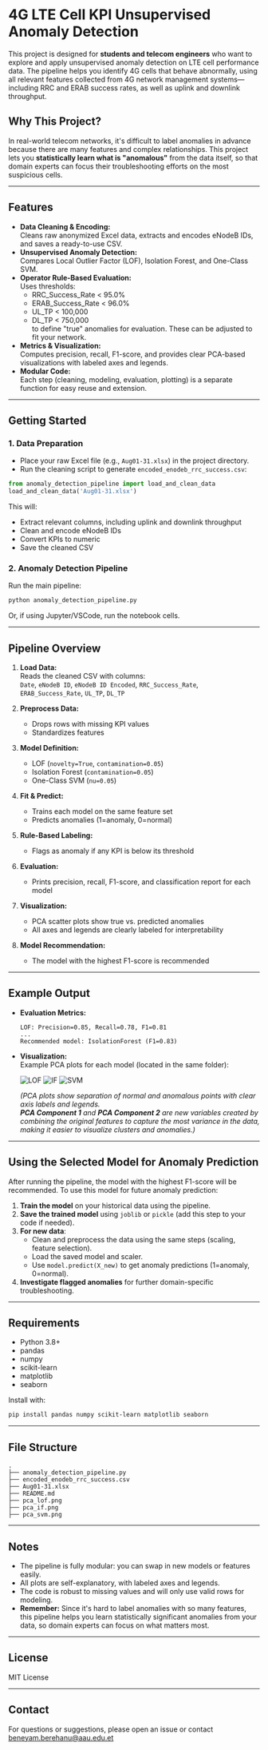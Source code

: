 # 4G LTE Cell KPI Unsupervised Anomaly Detection

This project is designed for **students and telecom engineers** who want to explore and apply unsupervised anomaly detection on LTE cell performance data. The pipeline helps you identify 4G cells that behave abnormally, using all relevant features collected from 4G network management systems—including RRC and ERAB success rates, as well as uplink and downlink throughput.

## Why This Project?

In real-world telecom networks, it's difficult to label anomalies in advance because there are many features and complex relationships. This project lets you **statistically learn what is "anomalous"** from the data itself, so that domain experts can focus their troubleshooting efforts on the most suspicious cells.

---

## Features

- **Data Cleaning & Encoding:**  
  Cleans raw anonymized Excel data, extracts and encodes eNodeB IDs, and saves a ready-to-use CSV.
- **Unsupervised Anomaly Detection:**  
  Compares Local Outlier Factor (LOF), Isolation Forest, and One-Class SVM.
- **Operator Rule-Based Evaluation:**  
  Uses thresholds:  
  - RRC_Success_Rate < 95.0%  
  - ERAB_Success_Rate < 96.0%  
  - UL_TP < 100,000  
  - DL_TP < 750,000  
  to define "true" anomalies for evaluation. These can be adjusted to fit your network.
- **Metrics & Visualization:**  
  Computes precision, recall, F1-score, and provides clear PCA-based visualizations with labeled axes and legends.
- **Modular Code:**  
  Each step (cleaning, modeling, evaluation, plotting) is a separate function for easy reuse and extension.

---

## Getting Started

### 1. Data Preparation

- Place your raw Excel file (e.g., `Aug01-31.xlsx`) in the project directory.
- Run the cleaning script to generate `encoded_enodeb_rrc_success.csv`:

```python
from anomaly_detection_pipeline import load_and_clean_data
load_and_clean_data('Aug01-31.xlsx')
```

This will:
- Extract relevant columns, including uplink and downlink throughput
- Clean and encode eNodeB IDs
- Convert KPIs to numeric
- Save the cleaned CSV

### 2. Anomaly Detection Pipeline

Run the main pipeline:

```bash
python anomaly_detection_pipeline.py
```

Or, if using Jupyter/VSCode, run the notebook cells.

---

## Pipeline Overview

1. **Load Data:**  
   Reads the cleaned CSV with columns:  
   `Date`, `eNodeB ID`, `eNodeB ID Encoded`, `RRC_Success_Rate`, `ERAB_Success_Rate`, `UL_TP`, `DL_TP`

2. **Preprocess Data:**  
   - Drops rows with missing KPI values
   - Standardizes features

3. **Model Definition:**  
   - LOF (`novelty=True`, `contamination=0.05`)
   - Isolation Forest (`contamination=0.05`)
   - One-Class SVM (`nu=0.05`)

4. **Fit & Predict:**  
   - Trains each model on the same feature set
   - Predicts anomalies (1=anomaly, 0=normal)

5. **Rule-Based Labeling:**  
   - Flags as anomaly if any KPI is below its threshold

6. **Evaluation:**  
   - Prints precision, recall, F1-score, and classification report for each model

7. **Visualization:**  
   - PCA scatter plots show true vs. predicted anomalies  
   - All axes and legends are clearly labeled for interpretability

8. **Model Recommendation:**  
   - The model with the highest F1-score is recommended

---

## Example Output

- **Evaluation Metrics:**  
  ```
  LOF: Precision=0.85, Recall=0.78, F1=0.81
  ...
  Recommended model: IsolationForest (F1=0.83)
  ```

- **Visualization:**  
  Example PCA plots for each model (located in the same folder):

  ![LOF](pca_LOF.png)
  ![IF](pca_IF.png)
  ![SVM](pca_SVM.png)

  *(PCA plots show separation of normal and anomalous points with clear axis labels and legends.  
  **PCA Component 1** and **PCA Component 2** are new variables created by combining the original features to capture the most variance in the data, making it easier to visualize clusters and anomalies.)*

---

## Using the Selected Model for Anomaly Prediction

After running the pipeline, the model with the highest F1-score will be recommended. To use this model for future anomaly prediction:

1. **Train the model** on your historical data using the pipeline.
2. **Save the trained model** using `joblib` or `pickle` (add this step to your code if needed).
3. **For new data**:
   - Clean and preprocess the data using the same steps (scaling, feature selection).
   - Load the saved model and scaler.
   - Use `model.predict(X_new)` to get anomaly predictions (1=anomaly, 0=normal).
4. **Investigate flagged anomalies** for further domain-specific troubleshooting.

---

## Requirements

- Python 3.8+
- pandas
- numpy
- scikit-learn
- matplotlib
- seaborn

Install with:

```bash
pip install pandas numpy scikit-learn matplotlib seaborn
```

---

## File Structure

```
.
├── anomaly_detection_pipeline.py
├── encoded_enodeb_rrc_success.csv
├── Aug01-31.xlsx
├── README.md
├── pca_lof.png
├── pca_if.png
├── pca_svm.png
```

---

## Notes

- The pipeline is fully modular: you can swap in new models or features easily.
- All plots are self-explanatory, with labeled axes and legends.
- The code is robust to missing values and will only use valid rows for modeling.
- **Remember:** Since it's hard to label anomalies with so many features, this pipeline helps you learn statistically significant anomalies from your data, so domain experts can focus on what matters most.

---

## License

MIT License

---

## Contact

For questions or suggestions, please open an issue or contact beneyam.berehanu@aau.edu.et